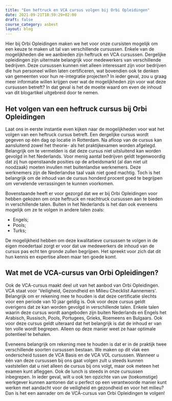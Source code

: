```yaml
---
title: "Een heftruck en VCA cursus volgen bij Orbi Opleidingen"
date: 2021-09-21T18:59:29+02:00
draft: false
course_category: asbest
layout: blog
---
```

Hier bij Orbi Opleidingen maken we het voor onze cursisten mogelijk om een keuze te maken uit tal van verschillende cursussen. Enkele van de mogelijkheden die we aanbieden zijn heftruck en VCA cursussen. Dergelijke opleidingen zijn uitermate belangrijk voor medewerkers van verschillende bedrijven. Deze cursussen kunnen niet alleen interessant zijn voor bedrijven die hun personeel willen laten certificeren, wat bovendien ook te denken van gemeenten voor hun re-integratie projecten? In ieder geval, zou u graag meer informatie willen krijgen over wat de mogelijkheden zijn voor wat deze cursussen betreft? In dat geval is het de moeite waard om even de inhoud van dit blogartikel uitgebreid door te nemen.

## Het volgen van een heftruck cursus bij Orbi Opleidingen

Laat ons in eerste instantie even kijken naar de mogelijkheden voor wat het volgen van een heftruck cursus betreft. Een dergelijke cursus wordt gegeven op één dag op locatie in Rotterdam. Na afloop van de cursus kan aansluitend zowel het theorie- als het praktijkexamen worden afgelegd. Belangrijk om te vermelden is dat deze cursus niet uitsluitend kan worden gevolgd in het Nederlands. Voor menig aantal bedrijven geldt tegenwoordig dat zij hun openstaande posities op de arbeidsmarkt (al dan niet uit noodzaak) moeten invullen met buitenlandse werknemers. Deze werknemers zijn de Nederlandse taal vaak niet goed machtig. Toch is het belangrijk om de inhoud van de cursus honderd procent goed te begrijpen om vervelende verrassingen te kunnen voorkomen.

Bovenstaande heeft er voor gezorgd dat we er bij Orbi Opleidingen voor hebben gekozen om onze heftruck en reachtruck cursussen aan te bieden in verschillende talen. Buiten in het Nederlands is het dan ook eveneens mogelijk om ze te volgen in andere talen zoals:

- Engels;
- Pools;
- Turks;

De mogelijkheid hebben om deze kwalitatieve cursussen te volgen in de eigen moedertaal zorgt er voor dat uw medewerkers de inhoud van de cursus pas echt ten gronde zullen begrijpen. Het spreekt voor zich dat dit hun kennis en expertise alleen maar ten goede komt.

## Wat met de VCA-cursus van Orbi Opleidingen?

Ook de VCA-cursus maakt deel uit van het aanbod van Orbi Opleidingen. VCA staat voor 'Veiligheid, Gezondheid en Milieu Checklist Aannemers'. Belangrijk om er rekening mee te houden is dat deze certificatie slechts voor een periode van 10 jaar geldig is. Ook voor deze cursus geldt overigens dat ze kan worden gevolgd in verschillende talen. Enkele talen waarin deze cursus wordt aangeboden zijn buiten Nederlands en Engels het Arabisch, Russisch, Pools, Portugees, Grieks, Roemeens en Bulgaars. Ook voor deze cursus geldt uiteraard dat het belangrijk is dat de inhoud er van ten volle wordt begrepen. Alleen op deze manier weet ze haar optimale potentieel te behalen.


Eveneens belangrijk om rekening mee te houden is dat er in de praktijk twee verschillende soorten cursussen bestaan. We maken op dit vlak een onderscheid tussen de VCA Basis en de VCA VOL cursussen. Wanneer u één van deze cursussen bij ons gaat volgen zult u steeds kunnen vaststellen dat u niet alleen de cursus bij ons volgt, maar ook meteen het examen kunt afleggen. Ook de lunch is steeds in onze cursussen inbegrepen. In ieder geval, wilt u ook ten opzichte van uw (toekomstige) werkgever kunnen aantonen dat u perfect op een verantwoorde manier kunt werken met aandacht voor de veiligheid en gezondheid en voor het milieu? Dan is het een aanrader om de VCA-cursus van Orbi Opleidingen te volgen!